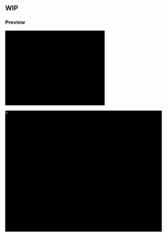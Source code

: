 ## WIP

### Preview

![](https://github.com/emoney17/sort/blob/master/demo/selection.gif)

![](https://github.com/emoney17/sort/blob/master/demo/bubble.gif)

